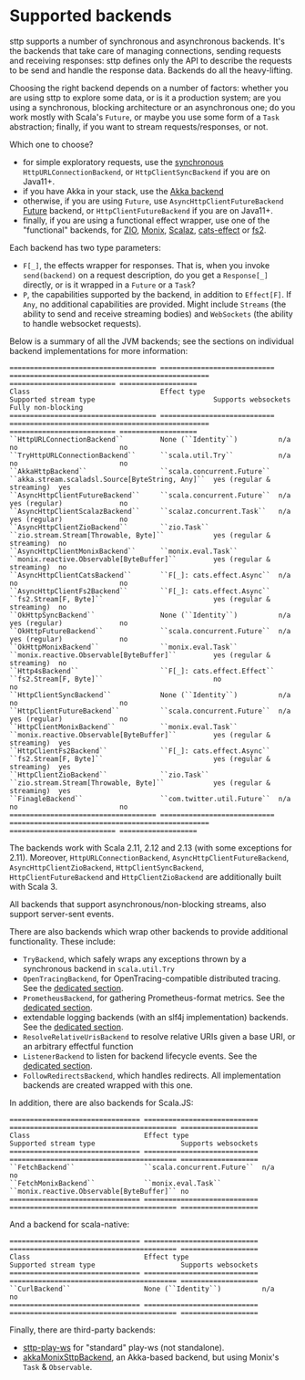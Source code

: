 # Supported backends

sttp supports a number of synchronous and asynchronous backends. It's the backends that take care of managing connections, sending requests and receiving responses: sttp defines only the API to describe the requests to be send and handle the response data. Backends do all the heavy-lifting.

Choosing the right backend depends on a number of factors: whether you are using sttp to explore some data, or is it a production system; are you using a synchronous, blocking architecture or an asynchronous one; do you work mostly with Scala's `Future`, or maybe you use some form of a `Task` abstraction; finally, if you want to stream requests/responses, or not.

Which one to choose?

* for simple exploratory requests, use the [synchronous](synchronous.md) `HttpURLConnectionBackend`, or `HttpClientSyncBackend` if you are on Java11+.
* if you have Akka in your stack, use the [Akka backend](akka.md)
* otherwise, if you are using `Future`, use `AsyncHttpClientFutureBackend` [Future](future.md) backend, or `HttpClientFutureBackend` if you are on Java11+.
* finally, if you are using a functional effect wrapper, use one of the "functional" backends, for [ZIO](zio.md), [Monix](monix.md), [Scalaz](scalaz.md), [cats-effect](catseffect.md) or [fs2](fs2.md). 

Each backend has two type parameters:

* `F[_]`, the effects wrapper for responses. That is, when you invoke `send(backend)` on a request description, do you get a `Response[_]` directly, or is it wrapped in a `Future` or a `Task`?
* `P`, the capabilities supported by the backend, in addition to `Effect[F]`. If `Any`, no additional capabilities are provided. Might include `Streams` (the ability to send and receive streaming bodies) and `WebSockets` (the ability to handle websocket requests).

Below is a summary of all the JVM backends; see the sections on individual backend implementations for more information:

```eval_rst
==================================== ============================ ================================================= ========================== ===================
Class                                Effect type                  Supported stream type                             Supports websockets        Fully non-blocking
==================================== ============================ ================================================= ========================== ===================
``HttpURLConnectionBackend``         None (``Identity``)          n/a                                               no                         no
``TryHttpURLConnectionBackend``      ``scala.util.Try``           n/a                                               no                         no
``AkkaHttpBackend``                  ``scala.concurrent.Future``  ``akka.stream.scaladsl.Source[ByteString, Any]``  yes (regular & streaming)  yes
``AsyncHttpClientFutureBackend``     ``scala.concurrent.Future``  n/a                                               yes (regular)              no
``AsyncHttpClientScalazBackend``     ``scalaz.concurrent.Task``   n/a                                               yes (regular)              no
``AsyncHttpClientZioBackend``        ``zio.Task``                 ``zio.stream.Stream[Throwable, Byte]``            yes (regular & streaming)  no
``AsyncHttpClientMonixBackend``      ``monix.eval.Task``          ``monix.reactive.Observable[ByteBuffer]``         yes (regular & streaming)  no
``AsyncHttpClientCatsBackend``       ``F[_]: cats.effect.Async``  n/a                                               no                         no
``AsyncHttpClientFs2Backend``        ``F[_]: cats.effect.Async``  ``fs2.Stream[F, Byte]``                           yes (regular & streaming)  no
``OkHttpSyncBackend``                None (``Identity``)          n/a                                               yes (regular)              no
``OkHttpFutureBackend``              ``scala.concurrent.Future``  n/a                                               yes (regular)              no
``OkHttpMonixBackend``               ``monix.eval.Task``          ``monix.reactive.Observable[ByteBuffer]``         yes (regular & streaming)  no
``Http4sBackend``                    ``F[_]: cats.effect.Effect`` ``fs2.Stream[F, Byte]``                           no                         no
``HttpClientSyncBackend``            None (``Identity``)          n/a                                               no                         no
``HttpClientFutureBackend``          ``scala.concurrent.Future``  n/a                                               yes (regular)              no
``HttpClientMonixBackend``           ``monix.eval.Task``          ``monix.reactive.Observable[ByteBuffer]``         yes (regular & streaming)  yes
``HttpClientFs2Backend``             ``F[_]: cats.effect.Async``  ``fs2.Stream[F, Byte]``                           yes (regular & streaming)  yes
``HttpClientZioBackend``             ``zio.Task``                 ``zio.stream.Stream[Throwable, Byte]``            yes (regular & streaming)  yes
``FinagleBackend``                   ``com.twitter.util.Future``  n/a                                               no                         no
==================================== ============================ ================================================= ========================== ===================
```

The backends work with Scala 2.11, 2.12 and 2.13 (with some exceptions for 2.11). Moreover, `HttpURLConnectionBackend`, `AsyncHttpClientFutureBackend`, `AsyncHttpClientZioBackend`, `HttpClientSyncBackend`, `HttpClientFutureBackend` and `HttpClientZioBackend` are additionally built with Scala 3.

All backends that support asynchronous/non-blocking streams, also support server-sent events.

There are also backends which wrap other backends to provide additional functionality. These include:

* `TryBackend`, which safely wraps any exceptions thrown by a synchronous backend in `scala.util.Try`
* `OpenTracingBackend`, for OpenTracing-compatible distributed tracing. See the [dedicated section](wrappers/opentracing.md).
* `PrometheusBackend`, for gathering Prometheus-format metrics. See the [dedicated section](wrappers/prometheus.md).
* extendable logging backends (with an slf4j implementation) backends. See the [dedicated section](wrappers/logging.md).
* `ResolveRelativeUrisBackend` to resolve relative URIs given a base URI, or an arbitrary effectful function
* `ListenerBackend` to listen for backend lifecycle events. See the [dedicated section](wrappers/custom.md).
* `FollowRedirectsBackend`, which handles redirects. All implementation backends are created wrapped with this one.

In addition, there are also backends for Scala.JS:

```eval_rst
================================ ============================ ========================================= ===================
Class                            Effect type                  Supported stream type                     Supports websockets
================================ ============================ ========================================= ===================
``FetchBackend``                 ``scala.concurrent.Future``  n/a                                       no
``FetchMonixBackend``            ``monix.eval.Task``          ``monix.reactive.Observable[ByteBuffer]`` no
================================ ============================ ========================================= ===================
```

And a backend for scala-native:

```eval_rst
================================ ============================ ========================================= ===================
Class                            Effect type                  Supported stream type                     Supports websockets
================================ ============================ ========================================= ===================
``CurlBackend``                  None (``Identity``)          n/a                                       no
================================ ============================ ========================================= ===================
```

Finally, there are third-party backends:

* [sttp-play-ws](https://github.com/ragb/sttp-play-ws) for "standard" play-ws (not standalone).
* [akkaMonixSttpBackend](https://github.com/fullfacing/akkaMonixSttpBackend), an Akka-based backend, but using Monix's `Task` & `Observable`.
